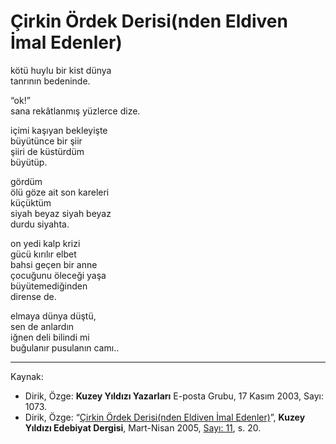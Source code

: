 # Çirkin Ördek Derisi(nden Eldiven İmal Edenler)  
  
kötü huylu bir kist dünya  
tanrının bedeninde.  
  
“ok!”  
sana rekâtlanmış yüzlerce dize.  
  
içimi kaşıyan bekleyişte  
büyütünce bir şiir  
şiiri de küstürdüm  
büyütüp.  
  
gördüm  
ölü göze ait son kareleri  
küçüktüm  
siyah beyaz siyah beyaz  
durdu siyahta.  
  
on yedi kalp krizi  
gücü kırılır elbet  
bahsi geçen bir anne  
çocuğunu öleceği yaşa  
büyütemediğinden  
dirense de.  
  
elmaya dünya düştü,  
sen de anlardın  
iğnen deli bilindi mi  
buğulanır pusulanın camı..  

---
Kaynak:

- Dirik, Özge: **Kuzey Yıldızı Yazarları** E-posta Grubu, 17 Kasım 2003, Sayı: 1073.
- Dirik, Özge: “[Çirkin Ördek Derisi(nden Eldiven İmal Edenler)](https://kuzeyyildizi.com/dergi/11/cirkin.ordek.derisinden.eldiven.imal.eden.bahaneler)”, **Kuzey Yıldızı Edebiyat Dergisi**, Mart-Nisan 2005, [Sayı: 11](https://kuzeyyildizi.com/files/ky11.pdf), s. 20.
